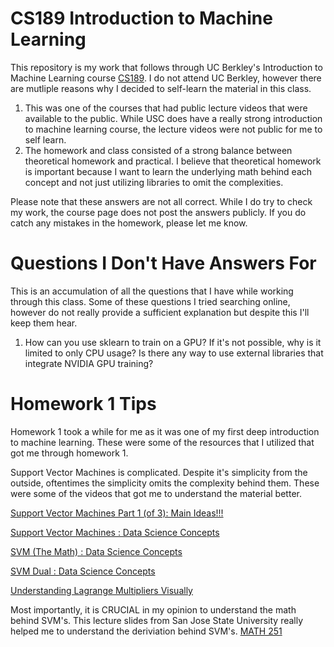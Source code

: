 # CS189 Introduction to Machine Learning
This repository is my work that follows through UC Berkley's Introduction to Machine Learning course [CS189](https://people.eecs.berkeley.edu/~jrs/189/). I do not attend UC Berkley, however there are mutliple reasons why I decided to self-learn the material in this class.

<ol>
  <li>This was one of the courses that had public lecture videos that were available to the public. While USC does have a really strong introduction to machine learning course, the lecture videos were not public for me to self learn. </li>
  <li>The homework and class consisted of a strong balance between theoretical homework and practical. I believe that theoretical homework is important because I want to learn the underlying math behind each concept and not just utilizing libraries to omit the complexities.</li>
</ol>

Please note that these answers are not all correct. While I do try to check my work, the course page does not post the answers publicly. If you do catch any mistakes in the homework, please let me know. 

# Questions I Don't Have Answers For
This is an accumulation of all the questions that I have while working through this class. Some of these questions I tried searching online, however do not really provide a sufficient explanation but despite this I'll keep them hear.
<ol>
  <li>How can you use sklearn to train on a GPU? If it's not possible, why is it limited to only CPU usage? Is there any way to use external libraries that integrate NVIDIA GPU training?</li>
</ol>

# Homework 1 Tips
Homework 1 took a while for me as it was one of my first deep introduction to machine learning. These were some of the resources that I utilized that got me through homework 1.

Support Vector Machines is complicated. Despite it's simplicity from the outside, oftentimes the simplicity omits the complexity behind them. These were some of the videos that got me to understand the material better.

[Support Vector Machines Part 1 (of 3): Main Ideas!!!](https://www.youtube.com/watch?v=efR1C6CvhmE)

[Support Vector Machines : Data Science Concepts](https://www.youtube.com/watch?v=iEQ0e-WLgkQ)

[SVM (The Math) : Data Science Concepts](https://www.youtube.com/watch?v=bM4_AstaBZo)

[SVM Dual : Data Science Concepts](https://www.youtube.com/watch?v=6-ntMIaJpm0)

[Understanding Lagrange Multipliers Visually](https://www.youtube.com/watch?v=5A39Ht9Wcu0)

Most importantly, it is CRUCIAL in my opinion to understand the math behind SVM's. This lecture slides from San Jose State University really helped me to understand the deriviation behind SVM's. [MATH 251](https://www.sjsu.edu/faculty/guangliang.chen/Math251/lec5svm.pdf)
